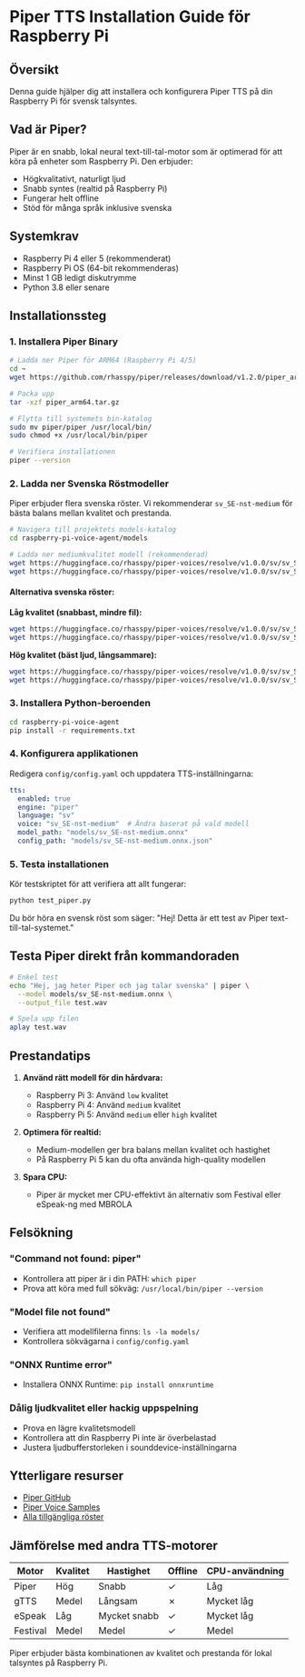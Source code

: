 # Piper TTS Installation Guide för Raspberry Pi

## Översikt
Denna guide hjälper dig att installera och konfigurera Piper TTS på din Raspberry Pi för svensk talsyntes.

## Vad är Piper?
Piper är en snabb, lokal neural text-till-tal-motor som är optimerad för att köra på enheter som Raspberry Pi. Den erbjuder:
- Högkvalitativt, naturligt ljud
- Snabb syntes (realtid på Raspberry Pi)
- Fungerar helt offline
- Stöd för många språk inklusive svenska

## Systemkrav
- Raspberry Pi 4 eller 5 (rekommenderat)
- Raspberry Pi OS (64-bit rekommenderas)
- Minst 1 GB ledigt diskutrymme
- Python 3.8 eller senare

## Installationssteg

### 1. Installera Piper Binary

```bash
# Ladda ner Piper för ARM64 (Raspberry Pi 4/5)
cd ~
wget https://github.com/rhasspy/piper/releases/download/v1.2.0/piper_arm64.tar.gz

# Packa upp
tar -xzf piper_arm64.tar.gz

# Flytta till systemets bin-katalog
sudo mv piper/piper /usr/local/bin/
sudo chmod +x /usr/local/bin/piper

# Verifiera installationen
piper --version
```

### 2. Ladda ner Svenska Röstmodeller

Piper erbjuder flera svenska röster. Vi rekommenderar `sv_SE-nst-medium` för bästa balans mellan kvalitet och prestanda.

```bash
# Navigera till projektets models-katalog
cd raspberry-pi-voice-agent/models

# Ladda ner mediumkvalitet modell (rekommenderad)
wget https://huggingface.co/rhasspy/piper-voices/resolve/v1.0.0/sv/sv_SE/nst/medium/sv_SE-nst-medium.onnx
wget https://huggingface.co/rhasspy/piper-voices/resolve/v1.0.0/sv/sv_SE/nst/medium/sv_SE-nst-medium.onnx.json
```

#### Alternativa svenska röster:

**Låg kvalitet (snabbast, mindre fil):**
```bash
wget https://huggingface.co/rhasspy/piper-voices/resolve/v1.0.0/sv/sv_SE/nst/low/sv_SE-nst-low.onnx
wget https://huggingface.co/rhasspy/piper-voices/resolve/v1.0.0/sv/sv_SE/nst/low/sv_SE-nst-low.onnx.json
```

**Hög kvalitet (bäst ljud, långsammare):**
```bash
wget https://huggingface.co/rhasspy/piper-voices/resolve/v1.0.0/sv/sv_SE/nst/high/sv_SE-nst-high.onnx
wget https://huggingface.co/rhasspy/piper-voices/resolve/v1.0.0/sv/sv_SE/nst/high/sv_SE-nst-high.onnx.json
```

### 3. Installera Python-beroenden

```bash
cd raspberry-pi-voice-agent
pip install -r requirements.txt
```

### 4. Konfigurera applikationen

Redigera `config/config.yaml` och uppdatera TTS-inställningarna:

```yaml
tts:
  enabled: true
  engine: "piper"
  language: "sv"
  voice: "sv_SE-nst-medium"  # Ändra baserat på vald modell
  model_path: "models/sv_SE-nst-medium.onnx"
  config_path: "models/sv_SE-nst-medium.onnx.json"
```

### 5. Testa installationen

Kör testskriptet för att verifiera att allt fungerar:

```bash
python test_piper.py
```

Du bör höra en svensk röst som säger: "Hej! Detta är ett test av Piper text-till-tal-systemet."

## Testa Piper direkt från kommandoraden

```bash
# Enkel test
echo "Hej, jag heter Piper och jag talar svenska" | piper \
  --model models/sv_SE-nst-medium.onnx \
  --output_file test.wav

# Spela upp filen
aplay test.wav
```

## Prestandatips

1. **Använd rätt modell för din hårdvara:**
   - Raspberry Pi 3: Använd `low` kvalitet
   - Raspberry Pi 4: Använd `medium` kvalitet
   - Raspberry Pi 5: Använd `medium` eller `high` kvalitet

2. **Optimera för realtid:**
   - Medium-modellen ger bra balans mellan kvalitet och hastighet
   - På Raspberry Pi 5 kan du ofta använda high-quality modellen

3. **Spara CPU:**
   - Piper är mycket mer CPU-effektivt än alternativ som Festival eller eSpeak-ng med MBROLA

## Felsökning

### "Command not found: piper"
- Kontrollera att piper är i din PATH: `which piper`
- Prova att köra med full sökväg: `/usr/local/bin/piper --version`

### "Model file not found"
- Verifiera att modellfilerna finns: `ls -la models/`
- Kontrollera sökvägarna i `config/config.yaml`

### "ONNX Runtime error"
- Installera ONNX Runtime: `pip install onnxruntime`

### Dålig ljudkvalitet eller hackig uppspelning
- Prova en lägre kvalitetsmodell
- Kontrollera att din Raspberry Pi inte är överbelastad
- Justera ljudbufferstorleken i sounddevice-inställningarna

## Ytterligare resurser

- [Piper GitHub](https://github.com/rhasspy/piper)
- [Piper Voice Samples](https://rhasspy.github.io/piper-samples/)
- [Alla tillgängliga röster](https://huggingface.co/rhasspy/piper-voices)

## Jämförelse med andra TTS-motorer

| Motor | Kvalitet | Hastighet | Offline | CPU-användning |
|-------|----------|-----------|---------|----------------|
| Piper | Hög | Snabb | ✓ | Låg |
| gTTS | Medel | Långsam | ✗ | Mycket låg |
| eSpeak | Låg | Mycket snabb | ✓ | Mycket låg |
| Festival | Medel | Medel | ✓ | Medel |

Piper erbjuder bästa kombinationen av kvalitet och prestanda för lokal talsyntes på Raspberry Pi.
